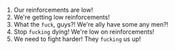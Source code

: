 1. Our reinforcements are low!
2. We're getting low reinforcements!
3. What the `fuck`, guys?! We're ally have some any men?!
4. Stop `fucking` dying! We're low on reinforcements!
5. We need to fight harder! They `fucking` us up!